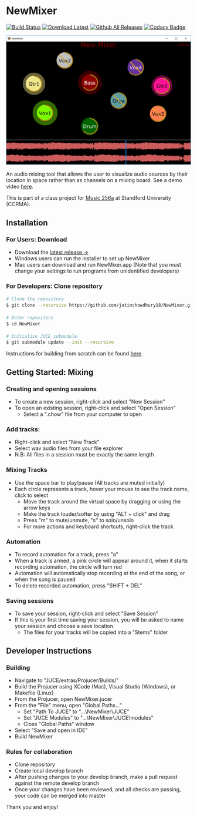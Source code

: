 # NewMixer
[![Build Status](https://travis-ci.com/jatinchowdhury18/NewMixer.svg?branch=master)](https://travis-ci.com/jatinchowdhury18/NewMixer)
[![Download Latest](https://img.shields.io/badge/download-latest-blue.svg)](https://github.com/jatinchowdhury18/NewMixer/releases/latest)
[![Github All Releases](https://img.shields.io/github/downloads/jatinchowdhury18/newmixer/total.svg)](https://github.com/jatinchowdhury18/NewMixer/releases/latest)
[![Codacy Badge](https://api.codacy.com/project/badge/Grade/975518c11ead481ea60d9f8f04d7f0ac)](https://www.codacy.com/app/jatinchowdhury18/NewMixer?utm_source=github.com&amp;utm_medium=referral&amp;utm_content=jatinchowdhury18/NewMixer&amp;utm_campaign=Badge_Grade)

![Pic](https://raw.githubusercontent.com/jatinchowdhury18/NewMixer/master/Assets/screenshot.png)

An audio mixing tool that allows the user to visualize audio sources by their location in space rather than as channels on a mixing board.
See a demo video [here](https://youtu.be/_oikZhhMsP4).

This is part of a class project for [Music 256a](https://ccrma.stanford.edu/courses/256a/) at Standford University (CCRMA).

## Installation
### For Users: Download
  - Download the [latest release &rarr;](https://github.com/jatinchowdhury18/NewMixer/releases/latest)
  - Windows users can run the installer to set up NewMixer
  - Mac users can download and run NewMixer.app (Note that you must change your settings to run programs from unidentified developers)

### For Developers: Clone repository
  ```bash
  # Clone the repository
  $ git clone --recursive https://github.com/jatinchowdhury18/NewMixer.git

  # Enter repository
  $ cd NewMixer

  # Initialize JUCE submodule
  $ git submodule update --init --recursive
  ```
  Instructions for building from scratch can be found [here](#Building).

## Getting Started: Mixing
### Creating and opening sessions
  - To create a new session, right-click and select "New Session"
  - To open an existing session, right-click and select "Open Session"
    - Select a ".chow" file from your computer to open

### Add tracks:
  - Right-click and select "New Track"
  - Select wav audio files from your file explorer
  - N.B: All files in a session must be exactly the same length
  
### Mixing Tracks
  - Use the space bar to play/pause (All tracks are muted initially)
  - Each circle represents a track, hover your mouse to see the track name, click to select
    - Move the track around the virtual space by dragging or using the arrow keys
    - Make the track louder/softer by using "ALT + click" and drag
    - Press "m" to mute/unmute, "s" to solo/unsolo
    - For more actions and keyboard shortcuts, right-click the track

### Automation
  - To record automation for a track, press "a"
  - When a track is armed, a pink circle will appear around it, when it starts recording automation, the circle will turn red
  - Automation will automatically stop recording at the end of the song, or when the song is paused
  - To delete recorded automation, press "SHIFT + DEL"

### Saving sessions
  - To save your session, right-click and select "Save Session"
  - If this is your first time saving your session, you will be asked to name your session and choose a save location.
    - The files for your tracks will be copied into a "Stems" folder

<!-- ### Recording
- To create a new input track, right-click and select "New Track," or use "CTRL + N"
- Press "r" to record a single loop, "SHIFT + R" to free record, or use right-click menu -->

## Developer Instructions
### Building
  - Navigate to "JUCE/extras/Projucer/Builds/"
  - Build the Projucer using XCode (Mac), Visual Studio (Windows), or Makefile (Linux)
  - From the Projucer, open NewMixer.jucer
  - From the "File" menu, open "Global Paths..."
    - Set "Path To JUCE" to "...\NewMixer\JUCE"
    - Set "JUCE Modules" to "...\NewMixer\JUCE\modules"
    - Close "Global Paths" window
  - Select "Save and open in IDE"
  - Build NewMixer  

### Rules for collaboration
  - Clone repository
  - Create local develop branch
  - After pushing changes to your develop branch, make a pull request against the remote develop branch
  - Once your changes have been reviewed, and all checks are passing, your code can be merged into master

Thank you and enjoy!
